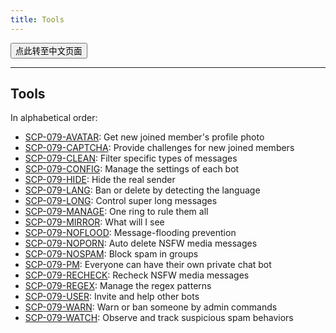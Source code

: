 ```yaml
---
title: Tools
---
```


<button onmouseover="PlaySound('totop1')" onmouseout="StopSound('totop1')" onclick="window.location.href = '/tools-zh/';" class="zh">点此转至中文页面</button>

---

## Tools

In alphabetical order:

- [SCP-079-AVATAR](/avatar/):
Get new joined member's profile photo
- [SCP-079-CAPTCHA](/captcha/):
Provide challenges for new joined members
- [SCP-079-CLEAN](/clean/): 
Filter specific types of messages
- [SCP-079-CONFIG](/config/): 
Manage the settings of each bot
- [SCP-079-HIDE](/hide/): 
Hide the real sender
- [SCP-079-LANG](/lang/): 
Ban or delete by detecting the language
- [SCP-079-LONG](/long/): 
Control super long messages
- [SCP-079-MANAGE](/manage/): 
One ring to rule them all
- [SCP-079-MIRROR](/mirror/):
What will I see
- [SCP-079-NOFLOOD](/noflood/): 
Message-flooding prevention
- [SCP-079-NOPORN](/noporn/): 
Auto delete NSFW media messages
- [SCP-079-NOSPAM](/nospam/):
Block spam in groups
- [SCP-079-PM](/pm/): 
Everyone can have their own private chat bot
- [SCP-079-RECHECK](/recheck/): 
Recheck NSFW media messages
- [SCP-079-REGEX](/regex/): 
Manage the regex patterns
- [SCP-079-USER](/user/): 
Invite and help other bots
- [SCP-079-WARN](/warn/): 
Warn or ban someone by admin commands
- [SCP-079-WATCH](/watch/):
Observe and track suspicious spam behaviors

<audio src="/audio/page/tools.ogg" autoplay></audio>
<audio id="dooropen079" src="/audio/door/dooropen079.ogg"/>
